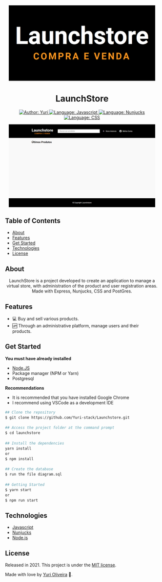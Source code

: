 <h1 align="center">
    <br>
        <img src="github/assets/logo.png" alt="Logo" width="480">
    <br>
    <br>
        LaunchStore 
</h1>

<div>

<p align="center">
    <a href="https://www.linkedin.com/in/yuri-silva99/" target="_blank">
        <img src="https://img.shields.io/static/v1?label=Author&message=Yuri&color=00ff99&style=for-the-badge&logo=LinkedIn" alt="Author: Yuri">
    </a>
    <a href="#">
        <img src="https://img.shields.io/static/v1?label=Language&message=Javascript&color=yellow&style=for-the-badge&logo=JavaScript" alt="Language: Javascript">
    </a>
    <a href="#">
        <img src="https://img.shields.io/static/v1?label=Template&message=Nunjucks&color=green&style=for-the-badge&logo=Ghost" alt="Language: Nunjucks">
    </a>
    <a href="#">
        <img src="https://img.shields.io/static/v1?label=Language&message=CSS&color=blue&style=for-the-badge&logo=CSS3" alt="Language: CSS">
    </a>
</p>

</div>

<p align="center">
    <img src="github/assets/home.png" alt="Home" width="480">
</p>

## Table of Contents

<!--ts-->
   * [About](#about)
   * [Features](#features)
   * [Get Started](#get-started)
   * [Technologies](#technologies)
   * [License](#license)
<!--te-->

## About

<div>
    <p align="center">
        LaunchStore is a project developed to create an application to manage a virtual store, with administration of the product and user registration areas. Made with Express, Nunjucks, CSS and PostGres.
    </p>
</div>

## Features

- 💻 Buy and sell various products.
- 🆙 Through an administrative platform, manage users and their products.

## Get Started
<b> You must have already installed </b>
- <a href="https://nodejs.org/en/download/"> Node.JS </a>
- Package manager (NPM or Yarn)
- Postgresql

<b> Recommendations </b>

<ul>
    <li> It is recommended that you have installed Google Chrome </li>
    <li> I recommend using VSCode as a development IDE </li>
</ul>

``` bash
## Clone the repository
$ git clone https://github.com/Yuri-stack/Launchstore.git

## Access the project folder at the command prompt
$ cd launchstore

## Install the dependencies
yarn install
or
$ npm install

## Create the database
$ run the file diagram.sql

## Getting Started
$ yarn start
or
$ npm run start
```

## Technologies

- [Javascript](https://www.javascript.com/)
- [Nunjucks](https://mozilla.github.io/nunjucks/)
- [Node.js](https://nodejs.org/en/)
## License

Released in 2021. 
This project is under the [MIT license](https://github.com/Yuri-stack/ReadMe/blob/main/LICENSE).

Made with love by [Yuri Oliveira](https://github.com/Yuri-stack) 🚀.